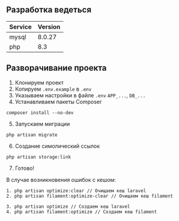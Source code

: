 ## Разработка ведеться

| Service | Version |
|---------|---------|
| mysql   | 8.0.27  |
| php     | 8.3     |

## Разворачивание проекта

1. Клонируем проект
2. Копируем `.env.example` в `.env`
3. Указываем настройки в файле `.env` `APP_...`, `DB_...`
4. Устанавливаем пакеты Composer
```
composer install --no-dev
```
5. Запускаем миграции
```
php artisan migrate
```
6. Создание симолический ссылок
```
php artisan storage:link
```
7. Готово!


В случае возникновения ошибок с кешом:
```
1. php artisan optimize:clear // Очищаем кеш laravel
2. php artisan filament:optimize-clear // Очищаем кеш filament

3. php artisan optimize // Создаем кеш laravel
4. php artisan filament:optimize // Создаем кеш filament
```
